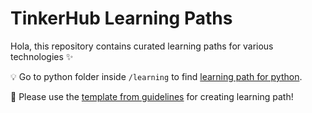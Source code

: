 # TinkerHub Learning Paths

Hola, this repository contains curated learning paths for various technologies :sparkles:

:bulb:  Go to python folder inside `/learning` to find [learning path for python](https://github.com/tinkerhub-org/TinkerHub-Learning-Paths/tree/main/learning/python).

:crystal_ball:  Please use the [template from guidelines](https://github.com/tinkerhub-org/TinkerHub-Learning-Paths/blob/main/Guidelines/README.md) for creating learning path!